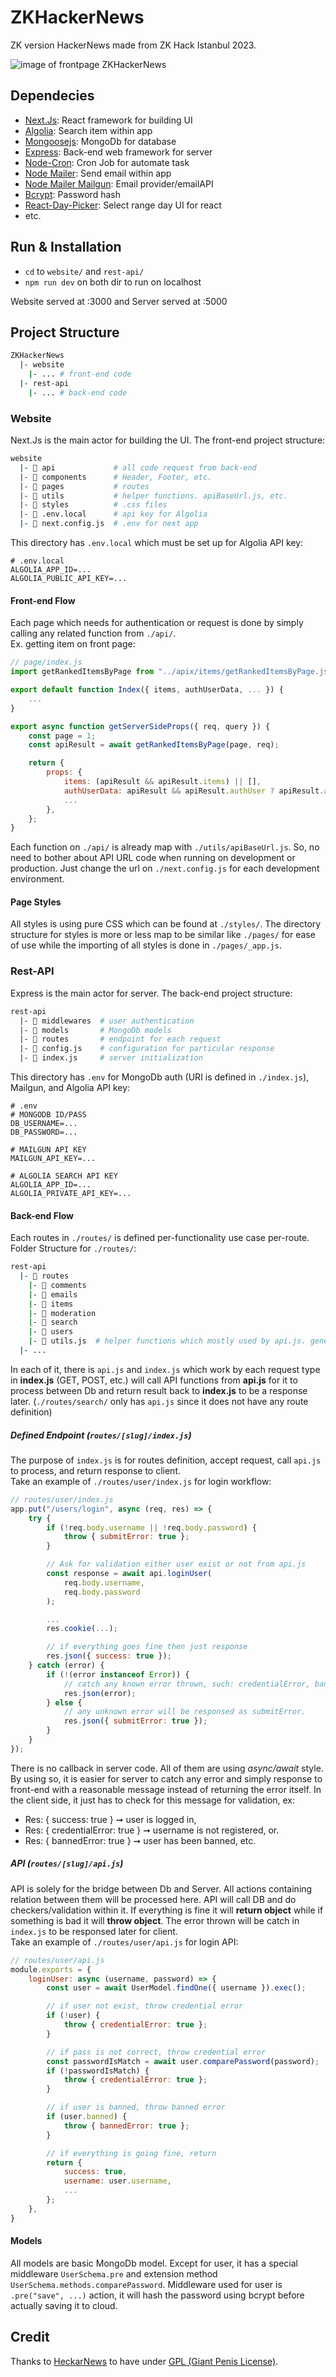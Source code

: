 # ZKHackerNews

ZK version HackerNews made from ZK Hack Istanbul 2023.

![image of frontpage ZKHackerNews](https://i.imgur.com/MuXTuTa.png)

## Dependecies

- [Next.Js](https://nextjs.org/): React framework for building UI
- [Algolia](https://www.algolia.com/): Search item within app
- [Mongoosejs](https://mongoosejs.com/): MongoDb for database
- [Express](https://expressjs.com/): Back-end web framework for server
- [Node-Cron](https://www.npmjs.com/package/node-cron): Cron Job for automate task
- [Node Mailer](https://nodemailer.com/): Send email within app
- [Node Mailer Mailgun](https://www.npmjs.com/package/nodemailer-mailgun-transport): Email provider/emailAPI
- [Bcrypt](https://www.npmjs.com/package/bcrypt): Password hash
- [React-Day-Picker](https://react-day-picker.js.org/): Select range day UI for react
- etc.

## Run & Installation

- `cd` to `website/` and `rest-api/`
- `npm run dev` on both dir to run on localhost

Website served at :3000 and Server served at :5000

## Project Structure

```bash
ZKHackerNews
  |- website
    |- ... # front-end code
  |- rest-api
    |- ... # back-end code
```

### Website

Next.Js is the main actor for building the UI. The front-end project structure:

```bash
website
  |-  api             # all code request from back-end
  |-  components      # Header, Footer, etc.
  |-  pages           # routes
  |-  utils           # helper functions. apiBaseUrl.js, etc.
  |-  styles          # .css files
  |-  .env.local      # api key for Algolia
  |-  next.config.js  # .env for next app
```

This directory has `.env.local` which must be set up for Algolia API key:

```.env
# .env.local
ALGOLIA_APP_ID=...
ALGOLIA_PUBLIC_API_KEY=...
```

#### Front-end Flow

Each page which needs for authentication or request is done by simply calling any related function from `./api/`.  
Ex. getting item on front page:

```javascript
// page/index.js
import getRankedItemsByPage from "../apix/items/getRankedItemsByPage.js"; /* GET ITEM API */

export default function Index({ items, authUserData, ... }) {
    ...
}

export async function getServerSideProps({ req, query }) {
    const page = 1;
    const apiResult = await getRankedItemsByPage(page, req);

    return {
        props: {
            items: (apiResult && apiResult.items) || [],
            authUserData: apiResult && apiResult.authUser ? apiResult.authUser : {},
            ...
        },
    };
}
```

Each function on `./api/` is already map with `./utils/apiBaseUrl.js`. So, no need to bother about API URL code when running on development or production. Just change the url on `./next.config.js` for each development environment.

#### Page Styles

All styles is using pure CSS which can be found at `./styles/`. The directory structure for styles is more or less map to be similar like `./pages/` for ease of use while the importing of all styles is done in `./pages/_app.js`.

### Rest-API

Express is the main actor for server. The back-end project structure:

```bash
rest-api
  |-  middlewares  # user authentication
  |-  models       # MongoDb models
  |-  routes       # endpoint for each request
  |-  config.js    # configuration for particular response
  |-  index.js     # server initialization
```

This directory has `.env` for MongoDb auth (URI is defined in `./index.js`), Mailgun, and Algolia API key:

```.env
# .env
# MONGODB ID/PASS
DB_USERNAME=...
DB_PASSWORD=...

# MAILGUN API KEY
MAILGUN_API_KEY=...

# ALGOLIA SEARCH API KEY
ALGOLIA_APP_ID=...
ALGOLIA_PRIVATE_API_KEY=...
```

#### Back-end Flow

Each routes in `./routes/` is defined per-functionality use case per-route. Folder Structure for `./routes/`:

```bash
rest-api
  |-  routes
    |-  comments
    |-  emails
    |-  items
    |-  moderation
    |-  search
    |-  users
    |-  utils.js  # helper functions which mostly used by api.js. generateUniqueId, isValidDate, etc.
  |- ...
```

In each of it, there is `api.js` and `index.js` which work by each request type in **index.js** (GET, POST, etc.) will call API functions from **api.js** for it to process between Db and return result back to **index.js** to be a response later. (`./routes/search/` only has `api.js` since it does not have any route definition)

##### Defined Endpoint (`routes/[slug]/index.js`)

The purpose of `index.js` is for routes definition, accept request, call `api.js` to process, and return response to client.  
Take an example of `./routes/user/index.js` for login workflow:

```javascript
// routes/user/index.js
app.put("/users/login", async (req, res) => {
    try {
        if (!req.body.username || !req.body.password) {
            throw { submitError: true };
        }

        // Ask for validation either user exist or not from api.js
        const response = await api.loginUser(
            req.body.username,
            req.body.password
        );

        ...
        res.cookie(...);

        // if everything goes fine then just response
        res.json({ success: true });
    } catch (error) {
        if (!(error instanceof Error)) {
            // catch any known error thrown, such: credentialError, bannedError.
            res.json(error);
        } else {
            // any unknown error will be responsed as submitError.
            res.json({ submitError: true });
        }
    }
});
```

There is no callback in server code. All of them are using _async/await_ style. By using so, it is easier for server to catch any error and simply response to front-end with a reasonable message instead of returning the error itself. In the client side, it just has to check for this message for validation, ex:

- Res: { success: true } ➞ user is logged in,
- Res: { credentialError: true } ➞ username is not registered, or.
- Res: { bannedError: true } ➞ user has been banned, etc.

##### API (`routes/[slug]/api.js`)

API is solely for the bridge between Db and Server. All actions containing relation between them will be processed here. API will call DB and do checkers/validation within it. If everything is fine it will **return object** while if something is bad it will **throw object**.
The error thrown will be catch in `index.js` to be responsed later for client.  
Take an example of `./routes/user/api.js` for login API:

```javascript
// routes/user/api.js
module.exports = {
    loginUser: async (username, password) => {
        const user = await UserModel.findOne({ username }).exec();

        // if user not exist, throw credential error
        if (!user) {
            throw { credentialError: true };
        }

        // if pass is not correct, throw credential error
        const passwordIsMatch = await user.comparePassword(password);
        if (!passwordIsMatch) {
            throw { credentialError: true };
        }

        // if user is banned, throw banned error
        if (user.banned) {
            throw { bannedError: true };
        }

        // if everything is going fine, return
        return {
            success: true,
            username: user.username,
            ...
        };
    },
}
```

#### Models

All models are basic MongoDb model. Except for user, it has a special middleware `UserSchema.pre` and extension method `UserSchema.methods.comparePassword`.
Middleware used for user is `.pre("save", ...)` action, it will hash the password using bcrypt before actually saving it to cloud.

## Credit

Thanks to [HeckarNews](https://github.com/krehwell/HeckarNews) to have
under [GPL (Giant Penis License)](http://giant-penis-license.org/).
